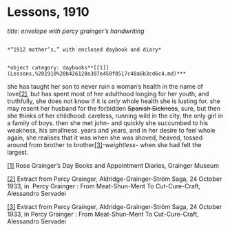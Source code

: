 # Lessons, 1910

*title: envelope with percy grainger’s handwriting*

                                                                               *“1912 mother’s,” with enclosed daybook and diary*

                                                                                *object category: daybooks**[[1]](Lessons,%201910%20b426128e307e450f8517c48a6b3cd6c4.md)***

she has taught her son to never ruin a woman’s health in the name of love[[2]](Lessons,%201910%20b426128e307e450f8517c48a6b3cd6c4.md), but has spent most of her adulthood longing for her youth, and truthfully, she does not know if it is *only* whole health she is lusting for. she may resent her husband for the forbidden ~~Spanish Sickness~~, sure, but then she thinks of her childhood: careless, running wild in the city, the only girl in a family of boys. then she met john- and quickly she succumbed to his weakness, his smallness. years and years, and in her desire to feel whole again, she realises that it was when she was shoved, heaved, tossed around from brother to brother[[3]](Lessons,%201910%20b426128e307e450f8517c48a6b3cd6c4.md)-*weightless-* when she had felt the largest.

[[1]](Lessons,%201910%20b426128e307e450f8517c48a6b3cd6c4.md) Rose Grainger’s Day Books and Appointment Diaries, Grainger Museum

[[2]](Lessons,%201910%20b426128e307e450f8517c48a6b3cd6c4.md) Extract from Percy Grainger, Aldridge-Grainger-Ström Saga, 24 October 1933, in  Percy Grainger : From Meat-Shun-Ment To Cut-Cure-Craft, Alessandro Servadei

[[3]](Lessons,%201910%20b426128e307e450f8517c48a6b3cd6c4.md) Extract from Percy Grainger, Aldridge-Grainger-Ström Saga, 24 October 1933, in Percy Grainger : From Meat-Shun-Ment To Cut-Cure-Craft, Alessandro Servadei